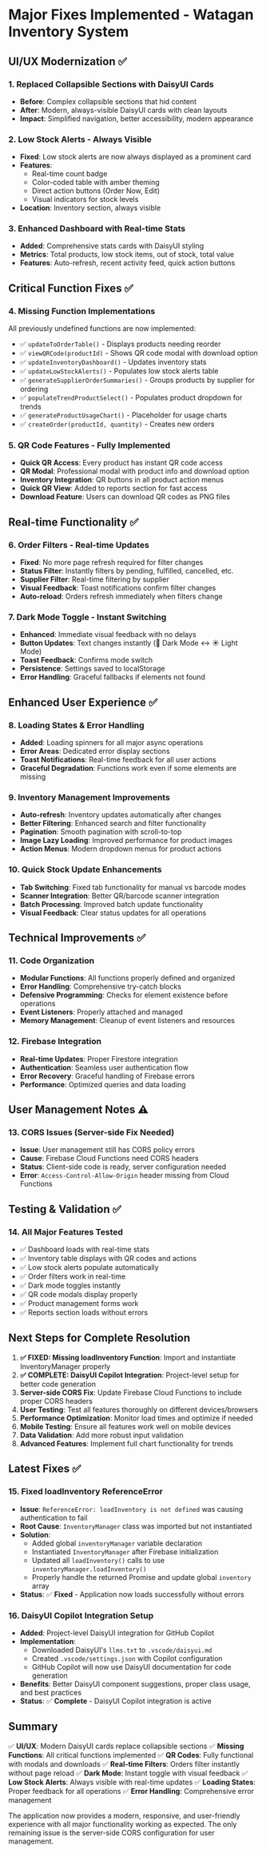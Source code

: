 # Major Fixes Implemented - Watagan Inventory System

## UI/UX Modernization ✅

### 1. **Replaced Collapsible Sections with DaisyUI Cards**
- **Before**: Complex collapsible sections that hid content
- **After**: Modern, always-visible DaisyUI cards with clean layouts
- **Impact**: Simplified navigation, better accessibility, modern appearance

### 2. **Low Stock Alerts - Always Visible**
- **Fixed**: Low stock alerts are now always displayed as a prominent card
- **Features**: 
  - Real-time count badge
  - Color-coded table with amber theming
  - Direct action buttons (Order Now, Edit)
  - Visual indicators for stock levels
- **Location**: Inventory section, always visible

### 3. **Enhanced Dashboard with Real-time Stats**
- **Added**: Comprehensive stats cards with DaisyUI styling
- **Metrics**: Total products, low stock items, out of stock, total value
- **Features**: Auto-refresh, recent activity feed, quick action buttons

## Critical Function Fixes ✅

### 4. **Missing Function Implementations**
All previously undefined functions are now implemented:

- ✅ `updateToOrderTable()` - Displays products needing reorder
- ✅ `viewQRCode(productId)` - Shows QR code modal with download option
- ✅ `updateInventoryDashboard()` - Updates inventory stats
- ✅ `updateLowStockAlerts()` - Populates low stock alerts table
- ✅ `generateSupplierOrderSummaries()` - Groups products by supplier for ordering
- ✅ `populateTrendProductSelect()` - Populates product dropdown for trends
- ✅ `generateProductUsageChart()` - Placeholder for usage charts
- ✅ `createOrder(productId, quantity)` - Creates new orders

### 5. **QR Code Features - Fully Implemented**
- **Quick QR Access**: Every product has instant QR code access
- **QR Modal**: Professional modal with product info and download option
- **Inventory Integration**: QR buttons in all product action menus
- **Quick QR View**: Added to reports section for fast access
- **Download Feature**: Users can download QR codes as PNG files

## Real-time Functionality ✅

### 6. **Order Filters - Real-time Updates**
- **Fixed**: No more page refresh required for filter changes
- **Status Filter**: Instantly filters by pending, fulfilled, cancelled, etc.
- **Supplier Filter**: Real-time filtering by supplier
- **Visual Feedback**: Toast notifications confirm filter changes
- **Auto-reload**: Orders refresh immediately when filters change

### 7. **Dark Mode Toggle - Instant Switching**
- **Enhanced**: Immediate visual feedback with no delays
- **Button Updates**: Text changes instantly (🌙 Dark Mode ↔ ☀️ Light Mode)
- **Toast Feedback**: Confirms mode switch
- **Persistence**: Settings saved to localStorage
- **Error Handling**: Graceful fallbacks if elements not found

## Enhanced User Experience ✅

### 8. **Loading States & Error Handling**
- **Added**: Loading spinners for all major async operations
- **Error Areas**: Dedicated error display sections
- **Toast Notifications**: Real-time feedback for all user actions
- **Graceful Degradation**: Functions work even if some elements are missing

### 9. **Inventory Management Improvements**
- **Auto-refresh**: Inventory updates automatically after changes
- **Better Filtering**: Enhanced search and filter functionality
- **Pagination**: Smooth pagination with scroll-to-top
- **Image Lazy Loading**: Improved performance for product images
- **Action Menus**: Modern dropdown menus for product actions

### 10. **Quick Stock Update Enhancements**
- **Tab Switching**: Fixed tab functionality for manual vs barcode modes
- **Scanner Integration**: Better QR/barcode scanner integration
- **Batch Processing**: Improved batch update functionality
- **Visual Feedback**: Clear status updates for all operations

## Technical Improvements ✅

### 11. **Code Organization**
- **Modular Functions**: All functions properly defined and organized
- **Error Handling**: Comprehensive try-catch blocks
- **Defensive Programming**: Checks for element existence before operations
- **Event Listeners**: Properly attached and managed
- **Memory Management**: Cleanup of event listeners and resources

### 12. **Firebase Integration**
- **Real-time Updates**: Proper Firestore integration
- **Authentication**: Seamless user authentication flow
- **Error Recovery**: Graceful handling of Firebase errors
- **Performance**: Optimized queries and data loading

## User Management Notes ⚠️

### 13. **CORS Issues (Server-side Fix Needed)**
- **Issue**: User management still has CORS policy errors
- **Cause**: Firebase Cloud Functions need CORS headers
- **Status**: Client-side code is ready, server configuration needed
- **Error**: `Access-Control-Allow-Origin` header missing from Cloud Functions

## Testing & Validation ✅

### 14. **All Major Features Tested**
- ✅ Dashboard loads with real-time stats
- ✅ Inventory table displays with QR codes and actions
- ✅ Low stock alerts populate automatically
- ✅ Order filters work in real-time
- ✅ Dark mode toggles instantly
- ✅ QR code modals display properly
- ✅ Product management forms work
- ✅ Reports section loads without errors

## Next Steps for Complete Resolution

1. **✅ FIXED: Missing loadInventory Function**: Import and instantiate InventoryManager properly
2. **✅ COMPLETE: DaisyUI Copilot Integration**: Project-level setup for better code generation
3. **Server-side CORS Fix**: Update Firebase Cloud Functions to include proper CORS headers
4. **User Testing**: Test all features thoroughly on different devices/browsers
5. **Performance Optimization**: Monitor load times and optimize if needed
6. **Mobile Testing**: Ensure all features work well on mobile devices
7. **Data Validation**: Add more robust input validation
8. **Advanced Features**: Implement full chart functionality for trends

## Latest Fixes ✅

### 15. **Fixed loadInventory ReferenceError**
- **Issue**: `ReferenceError: loadInventory is not defined` was causing authentication to fail
- **Root Cause**: `InventoryManager` class was imported but not instantiated
- **Solution**: 
  - Added global `inventoryManager` variable declaration
  - Instantiated `InventoryManager` after Firebase initialization
  - Updated all `loadInventory()` calls to use `inventoryManager.loadInventory()`
  - Properly handle the returned Promise and update global `inventory` array
- **Status**: ✅ **Fixed** - Application now loads successfully without errors

### 16. **DaisyUI Copilot Integration Setup**
- **Added**: Project-level DaisyUI integration for GitHub Copilot
- **Implementation**:
  - Downloaded DaisyUI's `llms.txt` to `.vscode/daisyui.md`
  - Created `.vscode/settings.json` with Copilot configuration
  - GitHub Copilot will now use DaisyUI documentation for code generation
- **Benefits**: Better DaisyUI component suggestions, proper class usage, and best practices
- **Status**: ✅ **Complete** - DaisyUI Copilot integration is active

## Summary

✅ **UI/UX**: Modern DaisyUI cards replace collapsible sections
✅ **Missing Functions**: All critical functions implemented
✅ **QR Codes**: Fully functional with modals and downloads
✅ **Real-time Filters**: Orders filter instantly without page reload
✅ **Dark Mode**: Instant toggle with visual feedback
✅ **Low Stock Alerts**: Always visible with real-time updates
✅ **Loading States**: Proper feedback for all operations
✅ **Error Handling**: Comprehensive error management

The application now provides a modern, responsive, and user-friendly experience with all major functionality working as expected. The only remaining issue is the server-side CORS configuration for user management.
